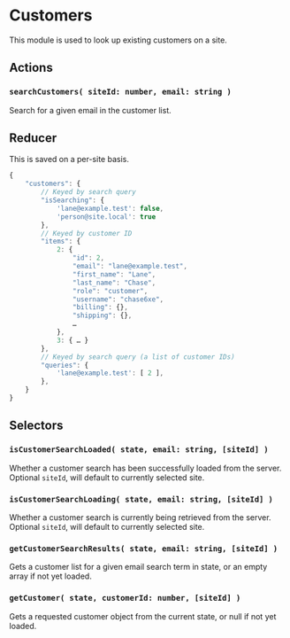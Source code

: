 # Customers

This module is used to look up existing customers on a site.

## Actions

### `searchCustomers( siteId: number, email: string )`

Search for a given email in the customer list.

## Reducer

This is saved on a per-site basis.

```js
{
	"customers": {
		// Keyed by search query
		"isSearching": {
			'lane@example.test': false,
			'person@site.local': true
		},
		// Keyed by customer ID
		"items": {
			2: {
				"id": 2,
				"email": "lane@example.test",
				"first_name": "Lane",
				"last_name": "Chase",
				"role": "customer",
				"username": "chase6xe",
				"billing": {},
				"shipping": {},
				…
			},
			3: { … }
		},
		// Keyed by search query (a list of customer IDs)
		"queries": {
			'lane@example.test': [ 2 ],
		},
	}
}
```

## Selectors

### `isCustomerSearchLoaded( state, email: string, [siteId] )`

Whether a customer search has been successfully loaded from the server. Optional `siteId`, will default to currently selected site.

### `isCustomerSearchLoading( state, email: string, [siteId] )`

Whether a customer search is currently being retrieved from the server. Optional `siteId`, will default to currently selected site.

### `getCustomerSearchResults( state, email: string, [siteId] )`

Gets a customer list for a given email search term in state, or an empty array if not yet loaded.

### `getCustomer( state, customerId: number, [siteId] )`

Gets a requested customer object from the current state, or null if not yet loaded.
